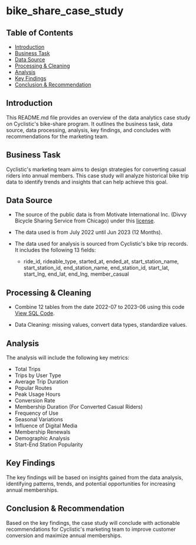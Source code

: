 # bike_share_case_study

## Table of Contents
- [Introduction](#introduction)
- [Business Task](#business-task)
- [Data Source](#data-source)
- [Processing & Cleaning](#processing--cleaning)
- [Analysis](#analysis)
- [Key Findings](#key-findings)
- [Conclusion & Recommendation](#conclusion--recommendation)

## Introduction
This README.md file provides an overview of the data analytics case study on Cyclistic's bike-share program. It outlines the business task, data source, data processing, analysis, key findings, and concludes with recommendations for the marketing team.

## Business Task
Cyclistic's marketing team aims to design strategies for converting casual riders into annual members. This case study will analyze historical bike trip data to identify trends and insights that can help achieve this goal.

## Data Source
- The source of the public data is from Motivate International Inc. (Divvy Bicycle Sharing Service from Chicago) under this [license](https://ride.divvybikes.com/data-license-agreement).

- The data used is from July 2022 until Jun 2023 (12 Months).

- The data used for analysis is sourced from Cyclistic's bike trip records. It includes the following 13 fields:
  - ride_id, rideable_type, started_at, ended_at, start_station_name, start_station_id, end_station_name, end_station_id, start_lat, start_lng, end_lat, end_lng, member_casual

## Processing & Cleaning
- Combine 12 tables from the date 2022-07 to 2023-06 using this code  [View SQL Code](./combined_table.sql).

- Data Cleaning: missing values, convert data types, standardize values.

## Analysis
The analysis will include the following key metrics:
- Total Trips
- Trips by User Type
- Average Trip Duration
- Popular Routes
- Peak Usage Hours
- Conversion Rate
- Membership Duration (For Converted Casual Riders)
- Frequency of Use
- Seasonal Variations
- Influence of Digital Media
- Membership Renewals
- Demographic Analysis
- Start-End Station Popularity

## Key Findings
The key findings will be based on insights gained from the data analysis, identifying patterns, trends, and potential opportunities for increasing annual memberships.

## Conclusion & Recommendation
Based on the key findings, the case study will conclude with actionable recommendations for Cyclistic's marketing team to improve customer conversion and maximize annual memberships.


